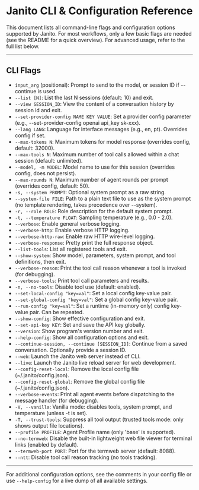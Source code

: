 # Janito CLI & Configuration Reference

This document lists all command-line flags and configuration options supported by Janito. For most workflows, only a few basic flags are needed (see the README for a quick overview). For advanced usage, refer to the full list below.

---

## CLI Flags

- `input_arg` (positional): Prompt to send to the model, or session ID if --continue is used.
- `--list [N]`: List the last N sessions (default: 10) and exit.
- `--view SESSION_ID`: View the content of a conversation history by session id and exit.
- `--set-provider-config NAME KEY VALUE`: Set a provider config parameter (e.g., --set-provider-config openai api_key sk-xxx).
- `--lang LANG`: Language for interface messages (e.g., en, pt). Overrides config if set.
- `--max-tokens N`: Maximum tokens for model response (overrides config, default: 32000).
- `--max-tools N`: Maximum number of tool calls allowed within a chat session (default: unlimited).
- `--model, -m MODEL`: Model name to use for this session (overrides config, does not persist).
- `--max-rounds N`: Maximum number of agent rounds per prompt (overrides config, default: 50).
- `-s, --system PROMPT`: Optional system prompt as a raw string.
- `--system-file FILE`: Path to a plain text file to use as the system prompt (no template rendering, takes precedence over --system).
- `-r, --role ROLE`: Role description for the default system prompt.
- `-t, --temperature FLOAT`: Sampling temperature (e.g., 0.0 - 2.0).
- `--verbose`: Enable general verbose logging.
- `--verbose-http`: Enable verbose HTTP logging.
- `--verbose-http-raw`: Enable raw HTTP wire-level logging.
- `--verbose-response`: Pretty print the full response object.
- `--list-tools`: List all registered tools and exit.
- `--show-system`: Show model, parameters, system prompt, and tool definitions, then exit.
- `--verbose-reason`: Print the tool call reason whenever a tool is invoked (for debugging).
- `--verbose-tools`: Print tool call parameters and results.
- `-n, --no-tools`: Disable tool use (default: enabled).
- `--set-local-config "key=val"`: Set a local config key-value pair.
- `--set-global-config "key=val"`: Set a global config key-value pair.
- `--run-config "key=val"`: Set a runtime (in-memory only) config key-value pair. Can be repeated.
- `--show-config`: Show effective configuration and exit.
- `--set-api-key KEY`: Set and save the API key globally.
- `--version`: Show program's version number and exit.
- `--help-config`: Show all configuration options and exit.
- `--continue-session, --continue [SESSION_ID]`: Continue from a saved conversation. Optionally provide a session ID.
- `--web`: Launch the Janito web server instead of CLI.
- `--live`: Launch the Janito live reload server for web development.
- `--config-reset-local`: Remove the local config file (~/.janito/config.json).
- `--config-reset-global`: Remove the global config file (~/.janito/config.json).
- `--verbose-events`: Print all agent events before dispatching to the message handler (for debugging).
- `-V, --vanilla`: Vanilla mode: disables tools, system prompt, and temperature (unless -t is set).
- `-T, --trust-tools`: Suppress all tool output (trusted tools mode: only shows output file locations).
- `--profile PROFILE`: Agent Profile name (only 'base' is supported).
- `--no-termweb`: Disable the built-in lightweight web file viewer for terminal links (enabled by default).
- `--termweb-port PORT`: Port for the termweb server (default: 8088).
- `--ntt`: Disable tool call reason tracking (no tools tracking).

---

For additional configuration options, see the comments in your config file or use `--help-config` for a live dump of all available settings.

